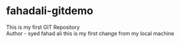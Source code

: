 # fahadali-gitdemo
This is my first GIT Repository
<br>
Author - syed fahad ali
this is my first change from my local machine</br>
